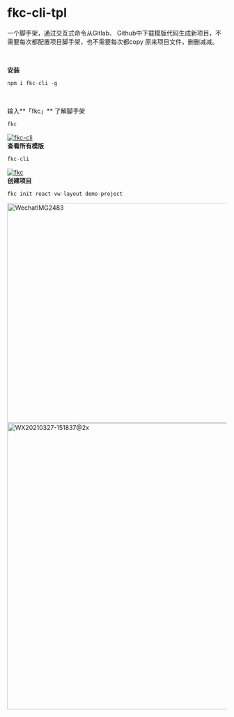# fkc-cli-tpl

一个脚手架，通过交互式命令从Gitlab、 Github中下载模版代码生成新项目，不需要每次都配置项目脚手架，也不需要每次都copy 原来项目文件，删删减减。

<br/>

**安装**

```javascript
npm i fkc-cli -g
```

<br/>

输入**「fkc」** 了解脚手架

```javascript
fkc
```
[![fkc-cli](https://user-images.githubusercontent.com/12712339/112712511-12567400-8f0b-11eb-9ef5-1a9a4427b2a4.png "fkc-cli")](https://user-images.githubusercontent.com/12712339/112712511-12567400-8f0b-11eb-9ef5-1a9a4427b2a4.png "fkc-cli")
<br/>
**查看所有模版**

```javascript
fkc-cli
```
[![fkc](https://user-images.githubusercontent.com/12712339/112713035-e4266380-8f0d-11eb-9b18-3b764662831e.png "fkc")](https://user-images.githubusercontent.com/12712339/112713035-e4266380-8f0d-11eb-9b18-3b764662831e.png "fkc")
<br/>
**创建项目**

```javascript
fkc init react-vw-layout demo-project
```

<img width="505" alt="WechatIMG2483" src="https://user-images.githubusercontent.com/12712339/112713310-7da24500-8f0f-11eb-8b0d-7c64590157d5.png">

<img width="658" alt="WX20210327-151837@2x" src="https://user-images.githubusercontent.com/12712339/112713407-c35f0d80-8f0f-11eb-8c09-a897e8692291.png">
